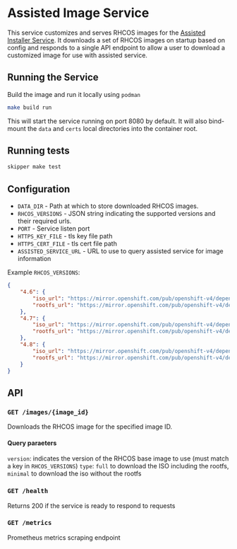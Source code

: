 # Assisted Image Service

This service customizes and serves RHCOS images for the [Assisted Installer Service](https://github.com/openshift/assisted-service).
It downloads a set of RHCOS images on startup based on config and responds to a single API endpoint to allow a user to download a customized image for use with assisted service.

## Running the Service

Build the image and run it locally using `podman`

```bash
make build run
```

This will start the service running on port 8080 by default.
It will also bind-mount the `data` and `certs` local directories into the container root.

## Running tests

```bash
skipper make test
```

## Configuration

- `DATA_DIR` - Path at which to store downloaded RHCOS images.
- `RHCOS_VERSIONS` - JSON string indicating the supported versions and their required urls.
- `PORT` - Service listen port
- `HTTPS_KEY_FILE` - tls key file path
- `HTTPS_CERT_FILE` - tls cert file path
- `ASSISTED_SERVICE_URL` - URL to use to query assisted service for image information

Example `RHCOS_VERSIONS`:
```json
{
	"4.6": {
		"iso_url": "https://mirror.openshift.com/pub/openshift-v4/dependencies/rhcos/4.6/4.6.8/rhcos-4.6.8-x86_64-live.x86_64.iso",
		"rootfs_url": "https://mirror.openshift.com/pub/openshift-v4/dependencies/rhcos/4.6/4.6.8/rhcos-live-rootfs.x86_64.img"
	},
	"4.7": {
		"iso_url": "https://mirror.openshift.com/pub/openshift-v4/dependencies/rhcos/4.7/4.7.13/rhcos-4.7.13-x86_64-live.x86_64.iso",
		"rootfs_url": "https://mirror.openshift.com/pub/openshift-v4/dependencies/rhcos/4.7/4.7.13/rhcos-live-rootfs.x86_64.img"
	},
	"4.8": {
		"iso_url": "https://mirror.openshift.com/pub/openshift-v4/dependencies/rhcos/pre-release/4.8.0-rc.3/rhcos-4.8.0-rc.3-x86_64-live.x86_64.iso",
		"rootfs_url": "https://mirror.openshift.com/pub/openshift-v4/dependencies/rhcos/pre-release/4.8.0-rc.3/rhcos-live-rootfs.x86_64.img"
	}
}
```

## API

### `GET /images/{image_id}`

Downloads the RHCOS image for the specified image ID.

#### Query paraeters

`version`: indicates the version of the RHCOS base image to use (must match a key in `RHCOS_VERSIONS`)
`type`: `full` to download the ISO including the rootfs, `minimal` to download the iso without the rootfs

### `GET /health`

Returns 200 if the service is ready to respond to requests

### `GET /metrics`

Prometheus metrics scraping endpoint
